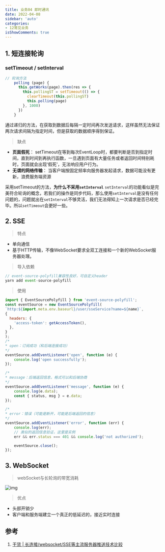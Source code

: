 ```yaml
---
title: 业务04 即时通讯
date: 2022-04-08
sidebar: 'auto'
categories:
- 12常见业务
isShowComments: true
---
```






## 1. 短连接轮询

### setTimeout / setInterval

```js
// 轮询方法
    polling (page) {
      this.getWorks(page).then(res => {
        this.pollingST = setTimeout(() => {
          clearTimeout(this.pollingST)
          this.polling(page)
        }, 1000)
      })
    }

```

​	通过递归的方法，在获取到数据后每隔一定时间再次发送请求，这样虽然无法保证两次请求间隔为指定时间，但是获取的数据顺序得到保证。

> 缺点

- **页面假死**： setTimeout在等到每次EventLoop时，都要判断是否到指定时间，直到时间到再执行函数，一旦遇到页面有大量任务或者返回时间特别耗时，页面就会出现‘假死’，无法响应用户行为。
- **无谓的网络传输**： 当客户端按固定频率向服务器发起请求，数据可能没有更新，浪费服务端资源

​	采用setTimeout的方法，**为什么不采用`setInterval`** `setInterval`的功能看似是完美符合轮询的概念，若我们的操作是同步代码，那么使用`setInterval`是没有任何问题的，问题就出在`setInterval`不够灵活，我们无法得知上一次请求是否已经完毕。所以`setTimeout`会更好一些。



## 2. SSE

> 特点

- 单向通信
- 基于HTTP传输，不像WebSocket要求全双工连接和一个新的WebSocket服务器处理。



> 导入依赖

```js
// event-source-polyfill兼容性良好，可自定义header
yarn add event-source-polyfill
```

> 使用

```js
import { EventSourcePolyfill } from 'event-source-polyfill';
const eventSource = new EventSourcePolyfill(
`http:${import.meta.env.baseurl}/user/sseService?name=${name}`,
{
  headers: {
    'access-token': getAccessToken(),
  },
}
);
/*
* open：订阅成功（和后端连接成功）
*/
eventSource.addEventListener('open', function (e) {
    console.log('open successfully');
});

/*
* message：后端返回信息，格式可以和后端协商
*/
eventSource.addEventListener('message', function (e) {
    console.log(e.data);
    const { status, msg } = e.data;
});

/*
* error：错误（可能是断开，可能是后端返回的信息）
*/
eventSource.addEventListener('error', function (err) {
    console.log(err);
    // 类似的返回信息验证，这里是实例
    err && err.status === 401 && console.log('not authorized');

    eventSource.close();
});

```





## 3. WebSocket

> webSocket与长轮询的带宽消耗

![img](https://cdn.jsdelivr.net/gh/option-star/imgs/202204092227119.jpeg)







> 优点

- 头部开销少
- 客户端和服务端建立一个真正的低延迟的，接近实时连接



## 参考

1. [干货 | 长连接/websocket/SSE等主流服务器推送技术比较](https://mp.weixin.qq.com/s?__biz=MjM5MDI3MjA5MQ==&mid=2697266556&idx=1&sn=7115ba3d95e9619289287d396b5ce8da&chksm=8376fa48b401735e1d1aad6aa659054991a5956d8c3554aa570a4705dcafbf4098595507bdb2&mpshare=1&scene=1&srcid=10130ANm40s3xS6OfetJwyGj&pass_ticket=tPRWL)
